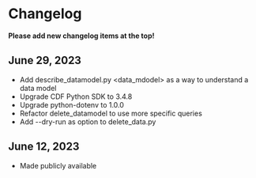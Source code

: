 # Changelog

**Please add new changelog items at the top!**

## June 29, 2023

- Add describe_datamodel.py <space> <data_mdodel> as a way to understand a data model
- Upgrade CDF Python SDK to 3.4.8
- Upgrade python-dotenv to 1.0.0
- Refactor delete_datamodel to use more specific queries
- Add --dry-run as option to delete_data.py

## June 12, 2023

- Made publicly available
